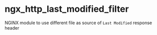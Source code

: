 # ngx_http_last_modified_filter
NGINX module to use different file as source of `Last Modified` response header
